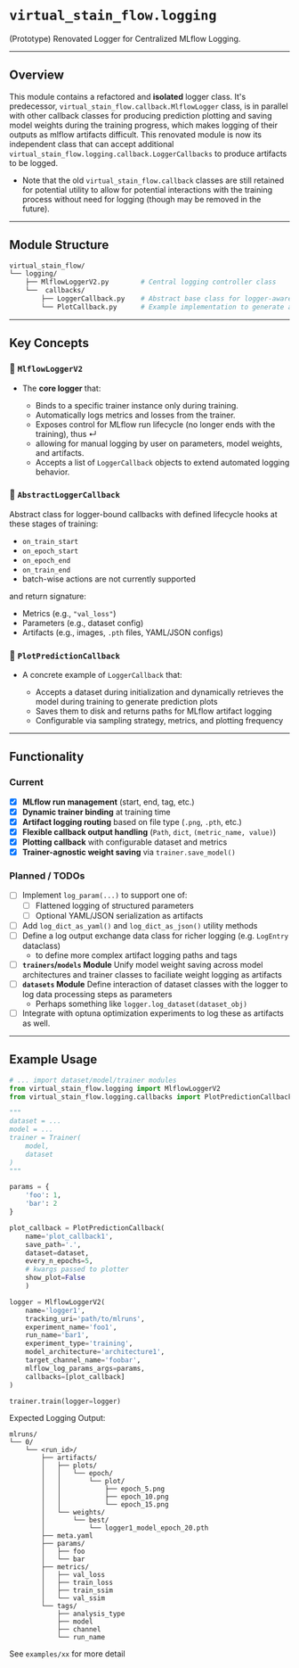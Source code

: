 # `virtual_stain_flow.logging`
(Prototype) Renovated Logger for Centralized MLflow Logging.

---

## Overview

This module contains a refactored and **isolated** logger class. It's predecessor, `virtual_stain_flow.callback.MlflowLogger` class, is in parallel with other callback classes for producing prediction plotting and saving model weights during the training progress, which makes logging of their outputs as mlflow artifacts difficult. This renovated module is now its independent class that can accept additional `virtual_stain_flow.logging.callback.LoggerCallbacks` to produce artifacts to be logged. 
* Note that the old `virtual_stain_flow.callback` classes are still retained for potential utility to allow for potential interactions with the training process without need for logging (though may be removed in the future).

---

## Module Structure

```bash
virtual_stain_flow/
└── logging/
    ├── MlflowLoggerV2.py        # Central logging controller class
    └──  callbacks/
        ├── LoggerCallback.py    # Abstract base class for logger-aware callbacks
        └── PlotCallback.py      # Example implementation to generate and prediction plots that the logger logs as artifacts
```

---

## Key Concepts

### 🔹 `MlflowLoggerV2`

* The **core logger** that:

  * Binds to a specific trainer instance only during training.
  * Automatically logs metrics and losses from the trainer.
  * Exposes control for MLflow run lifecycle (no longer ends with the training), thus ↵
  * allowing for manual logging by user on parameters, model weights, and artifacts.
  * Accepts a list of `LoggerCallback` objects to extend automated logging behavior.

### 🔹 `AbstractLoggerCallback`

Abstract class for logger-bound callbacks with defined lifecycle hooks at these stages of training:
  * `on_train_start`
  * `on_epoch_start`
  * `on_epoch_end`
  * `on_train_end`
  * batch-wise actions are not currently supported

and return signature:

  * Metrics (e.g., `"val_loss"`)
  * Parameters (e.g., dataset config)
  * Artifacts (e.g., images, `.pth` files, YAML/JSON configs)

### 🔹 `PlotPredictionCallback`

* A concrete example of `LoggerCallback` that:

  * Accepts a dataset during initialization and dynamically retrieves the model during training to generate prediction plots
  * Saves them to disk and returns paths for MLflow artifact logging
  * Configurable via sampling strategy, metrics, and plotting frequency

---
## Functionality
### Current 

* [x] **MLflow run management** (start, end, tag, etc.)
* [x] **Dynamic trainer binding** at training time
* [x] **Artifact logging routing** based on file type (`.png`, `.pth`, etc.)
* [x] **Flexible callback output handling** (`Path`, `dict`, `(metric_name, value)`)
* [x] **Plotting callback** with configurable dataset and metrics
* [x] **Trainer-agnostic weight saving** via `trainer.save_model()`

### Planned / TODOs

* [  ] Implement `log_param(...)` to support one of:
  * [  ] Flattened logging of structured parameters
  * [  ] Optional YAML/JSON serialization as artifacts
* [  ] Add `log_dict_as_yaml()` and `log_dict_as_json()` utility methods
* [  ] Define a log output exchange data class for richer logging (e.g. `LogEntry` dataclass)
    * to define more complex artifact logging paths and tags
* [  ] **`trainers`/`models` Module** Unify model weight saving across model architectures and trainer classes to faciliate weight logging as artifacts
* [  ] **`datasets` Module** Define interaction of dataset classes with the logger to log data processing steps as parameters
  * Perhaps something like `logger.log_dataset(dataset_obj)`
* [  ] Integrate with optuna optimization experiments to log these as artifacts as well. 

---

## Example Usage
```python
# ... import dataset/model/trainer modules
from virtual_stain_flow.logging import MlflowLoggerV2
from virtual_stain_flow.logging.callbacks import PlotPredictionCallback

"""
dataset = ...
model = ...
trainer = Trainer(
    model,
    dataset
)
"""

params = {
    'foo': 1,
    'bar': 2
}

plot_callback = PlotPredictionCallback(
    name='plot_callback1',
    save_path='.',
    dataset=dataset,
    every_n_epochs=5,
    # kwargs passed to plotter
    show_plot=False
    )

logger = MlflowLoggerV2(
    name='logger1',
    tracking_uri='path/to/mlruns',
    experiment_name='foo1',
    run_name='bar1',
    experiment_type='training',
    model_architecture='architecture1',
    target_channel_name='foobar',
    mlflow_log_params_args=params,
    callbacks=[plot_callback]
)

trainer.train(logger=logger)
```

Expected Logging Output:
```
mlruns/
└── 0/                                   
    └── <run_id>/                        
        ├── artifacts/
        │   ├── plots/
        │   │   └── epoch/
        │   │       └── plot/
        │   │           ├── epoch_5.png
        │   │           ├── epoch_10.png
        │   │           └── epoch_15.png
        │   └── weights/
        │       └── best/
        │           └── logger1_model_epoch_20.pth
        ├── meta.yaml
        ├── params/
        │   ├── foo
        │   └── bar
        ├── metrics/
        │   ├── val_loss
        │   ├── train_loss
        │   ├── train_ssim
        │   └── val_ssim
        └── tags/
            ├── analysis_type
            ├── model
            ├── channel
            └── run_name

```

See `examples/xx` for more detail